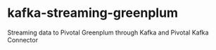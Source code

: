 # kafka-streaming-greenplum
Streaming data to Pivotal Greenplum through Kafka and Pivotal Kafka Connector
